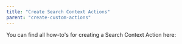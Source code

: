 ```yaml
---
title: "Create Search Context Actions"
parent: "create-custom-actions"
---
```


You can find all how-to's for creating a Search Context Action here: